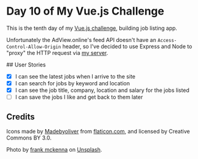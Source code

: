 # Day 10 of My Vue.js Challenge

This is the tenth day of my [Vue.js challenge](https://github.com/zsoltime/vue-basic-challenge), building job listing app.

Unfortunately the AdView.online's feed API doesn't have an `Access-Control-Allow-Origin` header, so I've decided to use Express and Node to "proxy" the HTTP request via [my server](https://github.com/zsoltime/adview-wrapper).

## User Stories

- [x] I can see the latest jobs when I arrive to the site
- [x] I can search for jobs by keyword and location
- [x] I can see the job title, company, location and salary for the jobs listed
- [ ] I can save the jobs I like and get back to them later

## Credits

Icons made by [Madebyoliver](http://www.flaticon.com/authors/madebyoliver) from [flaticon.com](http://www.flaticon.com/), and licensed by Creative Commons BY 3.0.

Photo by [frank mckenna](https://unsplash.com/@frankiefoto) on [Unsplash](https://unsplash.com).
